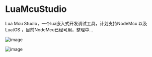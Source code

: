 # LuaMcuStudio
Lua Mcu Studio，一个lua嵌入式开发调试工具，计划支持NodeMcu 以及 LuatOS ，目前NodeMcu已经可用，整理中...


![image](https://github.com/user-attachments/assets/65ec762a-f492-4eed-bd6e-d58137584b7c)

![image](https://github.com/user-attachments/assets/f727a7d9-882b-4607-a2ab-7a73767ca1e0)
